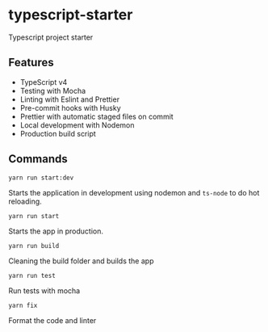 # typescript-starter

Typescript project starter

## Features

- TypeScript v4
- Testing with Mocha
- Linting with Eslint and Prettier
- Pre-commit hooks with Husky
- Prettier with automatic staged files on commit
- Local development with Nodemon
- Production build script

## Commands

`yarn run start:dev`

Starts the application in development using nodemon and `ts-node` to do hot reloading.

`yarn run start`

Starts the app in production.

`yarn run build`

Cleaning the build folder and builds the app

`yarn run test`

Run tests with mocha

`yarn fix`

Format the code and linter
